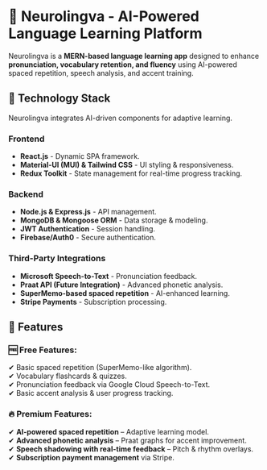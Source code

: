 # 🧠 Neurolingva - AI-Powered Language Learning Platform

Neurolingva is a **MERN-based language learning app** designed to enhance **pronunciation, vocabulary retention, and fluency** using AI-powered spaced repetition, speech analysis, and accent training.

## 🚀 Technology Stack
Neurolingva integrates AI-driven components for adaptive learning.

### **Frontend**
- **React.js** - Dynamic SPA framework.
- **Material-UI (MUI) & Tailwind CSS** - UI styling & responsiveness.
- **Redux Toolkit** - State management for real-time progress tracking.

### **Backend**
- **Node.js & Express.js** - API management.
- **MongoDB & Mongoose ORM** - Data storage & modeling.
- **JWT Authentication** - Session handling.
- **Firebase/Auth0** - Secure authentication.

### **Third-Party Integrations**
- **Microsoft Speech-to-Text** - Pronunciation feedback.
- **Praat API (Future Integration)** - Advanced phonetic analysis.
- **SuperMemo-based spaced repetition** - AI-enhanced learning.
- **Stripe Payments** - Subscription processing.

## 📌 Features
### 🆓 Free Features:
✔ Basic spaced repetition (SuperMemo-like algorithm).  
✔ Vocabulary flashcards & quizzes.  
✔ Pronunciation feedback via Google Cloud Speech-to-Text.  
✔ Basic accent analysis & user progress tracking.  

### 🔥 Premium Features:
✔ **AI-powered spaced repetition** – Adaptive learning model.  
✔ **Advanced phonetic analysis** – Praat graphs for accent improvement.  
✔ **Speech shadowing with real-time feedback** – Pitch & rhythm overlays.  
✔ **Subscription payment management** via Stripe.  

